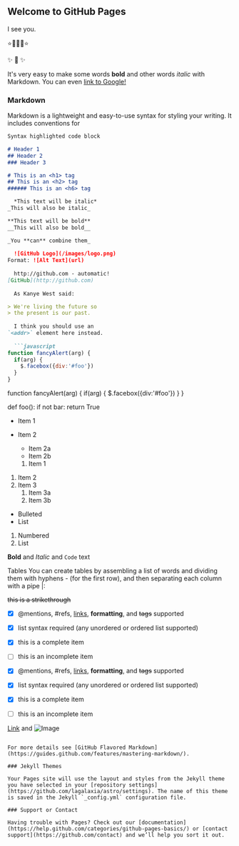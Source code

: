 ## Welcome to GitHub Pages

I see you.

:star::star2::boom::star2::star:

:sparkles:
:dizzy:
:sparkles:

It's very easy to make some words **bold** and other words *italic* with Markdown. You can even [link to Google!](http://google.com)

### Markdown

Markdown is a lightweight and easy-to-use syntax for styling your writing. It includes conventions for

```markdown
Syntax highlighted code block

# Header 1
## Header 2
### Header 3

# This is an <h1> tag
## This is an <h2> tag
###### This is an <h6> tag

  *This text will be italic*
_This will also be italic_

**This text will be bold**
__This will also be bold__

_You **can** combine them_
  
  ![GitHub Logo](/images/logo.png)
Format: ![Alt Text](url)
  
  http://github.com - automatic!
[GitHub](http://github.com)
  
  As Kanye West said:

> We're living the future so
> the present is our past.
  
  I think you should use an
`<addr>` element here instead.
  
  ```javascript
function fancyAlert(arg) {
  if(arg) {
    $.facebox({div:'#foo'})
  }
}
```
  function fancyAlert(arg) {
      if(arg) {
        $.facebox({div:'#foo'})
      }
    }

def foo():
    if not bar:
        return True
  * Item 1
* Item 2
  * Item 2a
  * Item 2b
  
  1. Item 1
1. Item 2
1. Item 3
   1. Item 3a
   1. Item 3b
  
- Bulleted
- List

1. Numbered
2. List

**Bold** and _Italic_ and `Code` text

Tables
You can create tables by assembling a list of words and dividing them with hyphens - (for the first row), and then separating each column with a pipe |:

~~this is a strikethrough~~

- [x] @mentions, #refs, [links](), **formatting**, and <del>tags</del> supported
- [x] list syntax required (any unordered or ordered list supported)
- [x] this is a complete item
- [ ] this is an incomplete item

- [x] @mentions, #refs, [links](), **formatting**, and <del>tags</del> supported
- [x] list syntax required (any unordered or ordered list supported)
- [x] this is a complete item
- [ ] this is an incomplete item

[Link](url) and ![Image](src)
```

For more details see [GitHub Flavored Markdown](https://guides.github.com/features/mastering-markdown/).

### Jekyll Themes

Your Pages site will use the layout and styles from the Jekyll theme you have selected in your [repository settings](https://github.com/lagalaxia/astro/settings). The name of this theme is saved in the Jekyll `_config.yml` configuration file.

### Support or Contact

Having trouble with Pages? Check out our [documentation](https://help.github.com/categories/github-pages-basics/) or [contact support](https://github.com/contact) and we’ll help you sort it out.
